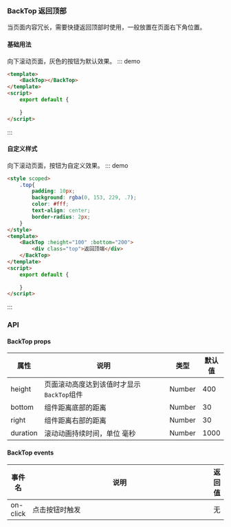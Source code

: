 ### BackTop 返回顶部
当页面内容冗长，需要快捷返回顶部时使用，一般放置在页面右下角位置。
#### 基础用法
向下滚动页面，灰色的按钮为默认效果。
::: demo
```html
<template>
    <BackTop></BackTop>
</template>
<script>
    export default {
        
    }
</script>
```
:::
#### 自定义样式
向下滚动页面，按钮为自定义效果。
::: demo 
```html
<style scoped>
    .top{
        padding: 10px;
        background: rgba(0, 153, 229, .7);
        color: #fff;
        text-align: center;
        border-radius: 2px;
    }
</style>
<template>
    <BackTop :height="100" :bottom="200">
        <div class="top">返回顶端</div>
    </BackTop>
</template>
<script>
    export default {
        
    }
</script>
```
:::
### API
#### BackTop props
<table >
  <thead >
    <tr >
      <th >属性</th>
      <th style="width: 497px">说明</th>
      <th >类型</th>
      <th >默认值</th>
    </tr>
  </thead>
  <tbody >
    <tr >
      <td >height</td>
      <td >页面滚动高度达到该值时才显示<code >BackTop</code>组件</td>
      <td >Number</td>
      <td >400</td>
    </tr>
    <tr >
      <td >bottom</td>
      <td >组件距离底部的距离</td>
      <td >Number</td>
      <td >30</td>
    </tr>
    <tr >
      <td >right</td>
      <td >组件距离右部的距离</td>
      <td >Number</td>
      <td >30</td>
    </tr>
    <tr >
      <td >duration</td>
      <td >滚动动画持续时间，单位 毫秒</td>
      <td >Number</td>
      <td >1000</td>
    </tr>
  </tbody>
</table>

#### BackTop events
<table >
  <thead >
    <tr >
      <th >事件名</th>
      <th style="width: 592px">说明</th>
      <th >返回值</th>
    </tr>
  </thead>
  <tbody >
    <tr >
      <td >on-click</td>
      <td >点击按钮时触发</td>
      <td >无</td>
    </tr>
  </tbody>
</table>